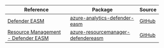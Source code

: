 | Reference | Package | Source |
|---|---|---|
|[Defender EASM](analytics-defender-easm-readme.md)|[azure-analytics-defender-easm](https://repo1.maven.org/maven2/com/azure/azure-analytics-defender-easm)|[GitHub](https://github.com/Azure/azure-sdk-for-java/blob/main/sdk/easm/azure-analytics-defender-easm)|
|[Resource Management - Defender EASM](resourcemanager-defendereasm-readme.md)|[azure-resourcemanager-defendereasm](https://repo1.maven.org/maven2/com/azure/resourcemanager/azure-resourcemanager-defendereasm)|[GitHub](https://github.com/Azure/azure-sdk-for-java/blob/main/sdk/defendereasm/azure-resourcemanager-defendereasm)|
